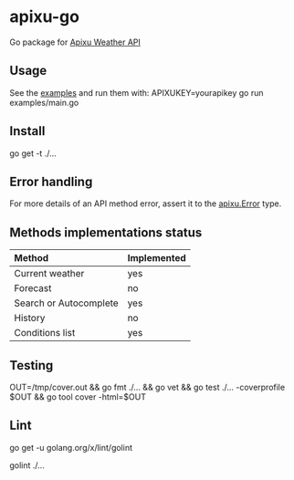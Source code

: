 # apixu-go

Go package for [Apixu Weather API](https://www.apixu.com/api.aspx)

## Usage

See the [examples](./examples/main.go) and run them with: APIXUKEY=yourapikey go run examples/main.go

## Install
go get -t ./...

## Error handling

For more details of an API method error, assert it to the [apixu.Error](./error.go) type.

## Methods implementations status

| Method | Implemented
| :-   | :-
| Current weather | yes
| Forecast | no
| Search or Autocomplete | yes
| History | no
| Conditions list | yes

## Testing

OUT=/tmp/cover.out && go fmt ./... && go vet && go test ./... -coverprofile $OUT && go tool cover -html=$OUT

## Lint

go get -u golang.org/x/lint/golint

golint ./...
